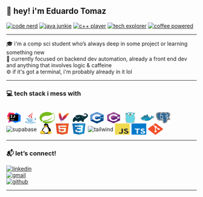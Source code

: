 ## 👋 hey! i'm Eduardo Tomaz

[![code nerd](https://img.shields.io/badge/code-nerd-blue?style=flat-square&logo=codeforces&logoColor=white)](https://github.com/toomazs)
[![java junkie](https://img.shields.io/badge/java-junkie-red?style=flat-square&logo=java&logoColor=white)](https://github.com/toomazs)
[![c++ player](https://img.shields.io/badge/c++-player-00599C?style=flat-square&logo=c%2B%2B&logoColor=white)](https://github.com/toomazs)
[![tech explorer](https://img.shields.io/badge/tech-explorer-purple?style=flat-square&logo=terminal&logoColor=white)](https://github.com/toomazs)
[![coffee powered](https://img.shields.io/badge/coffee-powered-DB4C3F?style=flat-square&logo=buymeacoffee&logoColor=white)](https://github.com/toomazs)

---

🎓 i'm a comp sci student who’s always deep in some project or learning something new <br>
🧠 currently focused on backend dev automation, already a front end dev and anything that involves logic & caffeine <br>
⚙️ if it's got a terminal, i'm probably already in it lol

---

### 💻 tech stack i mess with

<div style="display: inline_block"><br>
   <img align="center" alt="intellij" height="30" width="40" src="https://raw.githubusercontent.com/devicons/devicon/master/icons/intellij/intellij-original.svg">
  <img align="center" alt="java" height="30" width="40" src="https://raw.githubusercontent.com/devicons/devicon/master/icons/java/java-original.svg">
    <img align="center" alt="springboot" height="30" width="40" src="https://raw.githubusercontent.com/devicons/devicon/master/icons/spring/spring-original.svg">
  <img align="center" alt="maven" height="30" width="40" src="https://raw.githubusercontent.com/devicons/devicon/master/icons/maven/maven-original.svg">
  <img align="center" alt="gradle" height="30" width="40" src="https://raw.githubusercontent.com/devicons/devicon/master/icons/gradle/gradle-original.svg">
  <img align="center" alt="c++" height="30" width="40" src="https://raw.githubusercontent.com/devicons/devicon/master/icons/cplusplus/cplusplus-original.svg">
  <img align="center" alt="c#" height="30" width="40" src="https://raw.githubusercontent.com/devicons/devicon/master/icons/csharp/csharp-original.svg">
  <img align="center" alt="go" height="30" width="40" src="https://raw.githubusercontent.com/devicons/devicon/master/icons/go/go-original.svg">
  <img align="center" alt="docker" height="30" width="40" src="https://raw.githubusercontent.com/devicons/devicon/master/icons/docker/docker-original.svg">
  <img align="center" alt="postgresql" height="30" width="40" src="https://raw.githubusercontent.com/devicons/devicon/master/icons/postgresql/postgresql-original.svg">
  <img align="center" alt="supabase" height="30" width="40" src="https://cdn.simpleicons.org/supabase/3ECF8E">
    <img align="center" alt="linux" height="30" width="40" src="https://raw.githubusercontent.com/devicons/devicon/master/icons/linux/linux-original.svg">
  <img align="center" alt="html5" height="30" width="40" src="https://raw.githubusercontent.com/devicons/devicon/master/icons/html5/html5-original.svg">
  <img align="center" alt="css3" height="30" width="40" src="https://raw.githubusercontent.com/devicons/devicon/master/icons/css3/css3-original.svg">
  <img align="center" alt="tailwind" height="30" width="40" src="https://cdn.simpleicons.org/tailwindcss/06B6D4">
  <img align="center" alt="javascript" height="30" width="40" src="https://raw.githubusercontent.com/devicons/devicon/master/icons/javascript/javascript-original.svg">
  <img align="center" alt="typescript" height="30" width="40" src="https://raw.githubusercontent.com/devicons/devicon/master/icons/typescript/typescript-original.svg">
  <img align="center" alt="git" height="30" width="40" src="https://raw.githubusercontent.com/devicons/devicon/master/icons/git/git-original.svg">
 
</div>



---

### 📬 let’s connect!

[![linkedin](https://img.shields.io/badge/linkedin-blue?style=flat-square&logo=linkedin&logoColor=white)](https://www.linkedin.com/in/eduardotoomazs)  
[![gmail](https://img.shields.io/badge/email-d14836?style=flat-square&logo=gmail&logoColor=white)](mailto:eduardotoomaz@Outlook.com)  
[![github](https://img.shields.io/badge/github-333?style=flat-square&logo=github&logoColor=white)](https://github.com/toomazs)

---

